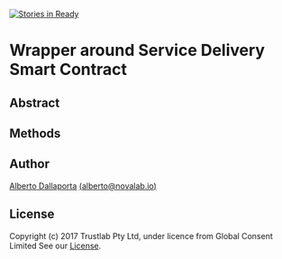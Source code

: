 [![Stories in Ready](https://badge.waffle.io/TrustlabTech/delivery-service-wrapper.png?label=ready&title=Ready)](https://waffle.io/TrustlabTech/delivery-service-wrapper?utm_source=badge)
# Wrapper around Service Delivery Smart Contract

## Abstract

## Methods

## Author

[Alberto Dallaporta](https://github.com/39otrebla)
[(alberto@novalab.io)](mailto:alberto@novalab.io)

## License

Copyright (c) 2017 Trustlab Pty Ltd, under licence from Global Consent Limited
See our [License](https://github.com/TrustlabTech/delivery-service-wrapper/blob/master/LICENSE.md).
